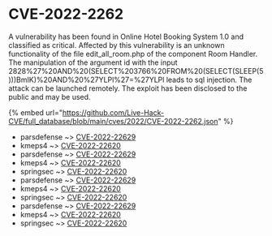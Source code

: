 # CVE-2022-2262

A vulnerability has been found in Online Hotel Booking System 1.0 and classified as critical. Affected by this vulnerability is an unknown functionality of the file edit_all_room.php of the component Room Handler. The manipulation of the argument id with the input 2828%27%20AND%20(SELECT%203766%20FROM%20(SELECT(SLEEP(5)))BmIK)%20AND%20%27YLPl%27=%27YLPl leads to sql injection. The attack can be launched remotely. The exploit has been disclosed to the public and may be used.

{% embed url="https://github.com/Live-Hack-CVE/full_database/blob/main/cves/2022/CVE-2022-2262.json" %}


* parsdefense ~> [CVE-2022-22629](https://www.alice-snow.ru/2022/database/cve-2022-2262/cve-2022-22629-parsdefense)
* kmeps4 ~> [CVE-2022-22620](https://www.alice-snow.ru/2022/database/cve-2022-2262/cve-2022-22620-kmeps4)
* parsdefense ~> [CVE-2022-22629](https://www.alice-snow.ru/2022/database/cve-2022-2262/cve-2022-22629-parsdefense)
* kmeps4 ~> [CVE-2022-22620](https://www.alice-snow.ru/2022/database/cve-2022-2262/cve-2022-22620-kmeps4)
* springsec ~> [CVE-2022-22620](https://www.alice-snow.ru/2022/database/cve-2022-2262/cve-2022-22620-springsec)
* parsdefense ~> [CVE-2022-22629](https://www.alice-snow.ru/2022/database/cve-2022-2262/cve-2022-22629-parsdefense)
* kmeps4 ~> [CVE-2022-22620](https://www.alice-snow.ru/2022/database/cve-2022-2262/cve-2022-22620-kmeps4)
* springsec ~> [CVE-2022-22620](https://www.alice-snow.ru/2022/database/cve-2022-2262/cve-2022-22620-springsec)
* parsdefense ~> [CVE-2022-22629](https://www.alice-snow.ru/2022/database/cve-2022-2262/cve-2022-22629-parsdefense)
* kmeps4 ~> [CVE-2022-22620](https://www.alice-snow.ru/2022/database/cve-2022-2262/cve-2022-22620-kmeps4)
* springsec ~> [CVE-2022-22620](https://www.alice-snow.ru/2022/database/cve-2022-2262/cve-2022-22620-springsec)
